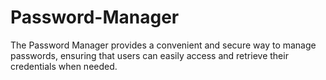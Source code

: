 # Password-Manager
 The Password Manager provides a convenient and secure way to manage passwords, ensuring that users can easily access and retrieve their credentials when needed.
